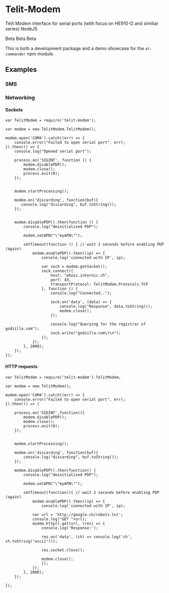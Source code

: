 # Telit-Modem

Telit Modem interface for serial ports (with focus on HE910-D and similiar series) NodeJS

Beta Beta Beta

This is both a development package and a demo showcase for the `at-commander` npm module.


## Examples

### SMS



### Networking

#### Sockets

    var TelitModem = require('telit-modem');

    var modem = new TelitModem.TelitModem();

    modem.open('COM4').catch((err) => {
        console.error("Failed to open serial port", err);
    }).then(() => {
        console.log("Opened serial port");

        process.on('SIGINT', function () {
            modem.disablePDP();
            modem.close();
            process.exit(0);
        });


        modem.startProcessing();

        modem.on('discarding', function(buf){
           console.log("discarding", buf.toString());
        });


        modem.disablePDP().then(function () {
            console.log("deinitialized PDP");

            modem.setAPN("\"myAPN\"");

            setTimeout(function () { // wait 2 seconds before enabling PDP (again)
                modem.enablePDP().then((ip) => {
                    console.log('connected with IP', ip);

                    var sock = modem.getSocket();
                    sock.connect({
                        host: "whois.internic.ch",
                        port: 43,
                        transportProtocol: TelitModem.Protocols.TCP
                    }, function () {
                        console.log("Connected..");

                        sock.on('data', (data) => {
                            console.log("Response", data.toString());
                            modem.close();
                        });

                        console.log("Querying for the registrar of godzilla.com");
                        sock.write("godzilla.com\r\n");
                    });
                });
            }, 2000);
        });
    });


#### HTTP requests

    var TelitModem = require('telit-modem').TelitModem;

    var modem = new TelitModem();

    modem.open('COM4').catch((err) => {
        console.error("Failed to open serial port", err);
    }).then(() => {

        process.on('SIGINT',function(){
            modem.disablePDP();
            modem.close();
            process.exit(0);
        });


        modem.startProcessing();

        modem.on('discarding', function(buf){
            console.log("discarding", buf.toString());
        });

        modem.disablePDP().then(function() {
            console.log("deinitialized PDP");

            modem.setAPN("\"myAPN\"");

            setTimeout(function(){ // wait 2 seconds before enabling PDP (again)
                modem.enablePDP().then((ip) => {
                    console.log('connected with IP', ip);

                var url = 'http://google.ch/robots.txt';
                console.log("GET "+url);
                modem.http().get(url, (res) => {
                    console.log('Response:');

                    res.on('data', (ch) => console.log('ch', ch.toString("ascii")));

                    res.socket.close();

                    modem.close();
                    });
                });
            }, 2000);
        });

    });

